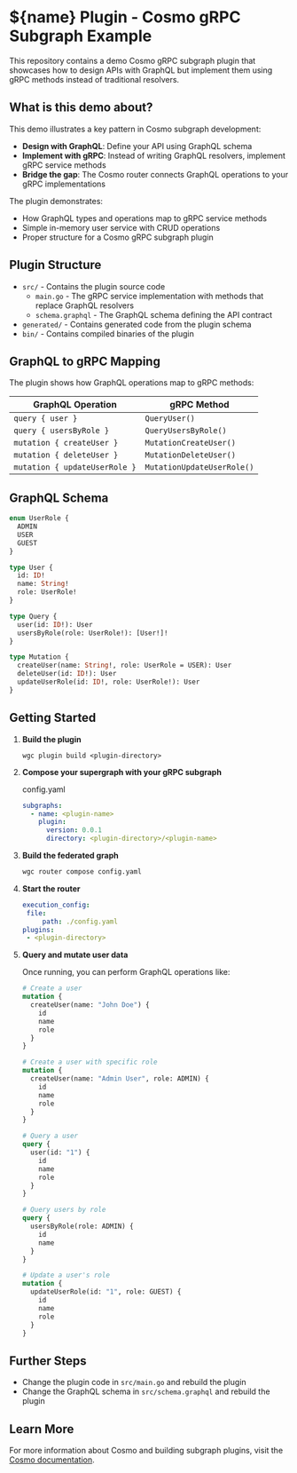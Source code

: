 # ${name}  Plugin - Cosmo gRPC Subgraph Example

This repository contains a demo Cosmo gRPC subgraph plugin that showcases how to design APIs with GraphQL but implement them using gRPC methods instead of traditional resolvers.

## What is this demo about?

This demo illustrates a key pattern in Cosmo subgraph development:
- **Design with GraphQL**: Define your API using GraphQL schema
- **Implement with gRPC**: Instead of writing GraphQL resolvers, implement gRPC service methods
- **Bridge the gap**: The Cosmo router connects GraphQL operations to your gRPC implementations

The plugin demonstrates:
- How GraphQL types and operations map to gRPC service methods
- Simple in-memory user service with CRUD operations
- Proper structure for a Cosmo gRPC subgraph plugin

## Plugin Structure

- `src/` - Contains the plugin source code
  - `main.go` - The gRPC service implementation with methods that replace GraphQL resolvers
  - `schema.graphql` - The GraphQL schema defining the API contract
- `generated/` - Contains generated code from the plugin schema
- `bin/` - Contains compiled binaries of the plugin

## GraphQL to gRPC Mapping

The plugin shows how GraphQL operations map to gRPC methods:

| GraphQL Operation | gRPC Method |
|-------------------|-------------|
| `query { user }` | `QueryUser()` |
| `query { usersByRole }` | `QueryUsersByRole()` |
| `mutation { createUser }` | `MutationCreateUser()` |
| `mutation { deleteUser }` | `MutationDeleteUser()` |
| `mutation { updateUserRole }` | `MutationUpdateUserRole()` |

## GraphQL Schema

```graphql
enum UserRole {
  ADMIN
  USER
  GUEST
}

type User {
  id: ID!
  name: String!
  role: UserRole!
}

type Query {
  user(id: ID!): User
  usersByRole(role: UserRole!): [User!]!
}

type Mutation {
  createUser(name: String!, role: UserRole = USER): User
  deleteUser(id: ID!): User
  updateUserRole(id: ID!, role: UserRole!): User
}
```

## Getting Started

1. **Build the plugin**

   ```
   wgc plugin build <plugin-directory>
   ```

2. **Compose your supergraph with your gRPC subgraph**

   config.yaml
   ```yaml
   subgraphs:
     - name: <plugin-name>
       plugin:
         version: 0.0.1
         directory: <plugin-directory>/<plugin-name>
   ```

3. **Build the federated graph**

    ```bash
    wgc router compose config.yaml
    ```

4. **Start the router**

   ```yaml
   execution_config:
    file:
        path: ./config.yaml
   plugins:
    - <plugin-directory>
   ```

3. **Query and mutate user data**

   Once running, you can perform GraphQL operations like:
   
   ```graphql
   # Create a user
   mutation {
     createUser(name: "John Doe") {
       id
       name
       role
     }
   }
   
   # Create a user with specific role
   mutation {
     createUser(name: "Admin User", role: ADMIN) {
       id
       name
       role
     }
   }
   
   # Query a user
   query {
     user(id: "1") {
       id
       name
       role
     }
   }
   
   # Query users by role
   query {
     usersByRole(role: ADMIN) {
       id
       name
     }
   }
   
   # Update a user's role
   mutation {
     updateUserRole(id: "1", role: GUEST) {
       id
       name
       role
     }
   }
   ```

## Further Steps

- Change the plugin code in `src/main.go` and rebuild the plugin
- Change the GraphQL schema in `src/schema.graphql` and rebuild the plugin

## Learn More

For more information about Cosmo and building subgraph plugins, visit the [Cosmo documentation](https://cosmo-docs.wundergraph.com).